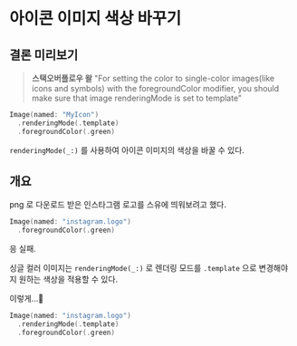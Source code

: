 # 아이콘 이미지 색상 바꾸기

## 결론 미리보기

> **스택오버플로우 왈** "For setting the color to single-color images(like icons and symbols) with the foregroundColor modifier, you should make sure that image renderingMode is set to template"

```swift
Image(named: "MyIcon")
  .renderingMode(.template)
  .foregroundColor(.green)
```

`renderingMode(_:)` 를 사용하여 아이콘 이미지의 색상을 바꿀 수 있다.

## 개요

png 로 다운로드 받은 인스타그램 로고를 스유에 띄워보려고 했다.

```swift
Image(named: "instagram.logo")
  .foregroundColor(.green)
```

응 실패.

싱글 컬러 이미지는 `renderingMode(_:)` 로 렌더링 모드를 `.template` 으로 변경해야지 원하는 색상을 적용할 수 있다.

이렇게...🌟

```swift
Image(named: "instagram.logo")
  .renderingMode(.template)
  .foregroundColor(.green)
```

